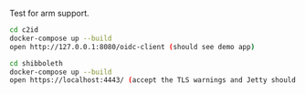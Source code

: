 Test for arm support.

```bash
cd c2id
docker-compose up --build 
open http://127.0.0.1:8080/oidc-client (should see demo app)
```

```bash
cd shibboleth
docker-compose up --build 
open https://localhost:4443/ (accept the TLS warnings and Jetty should be running)
```
